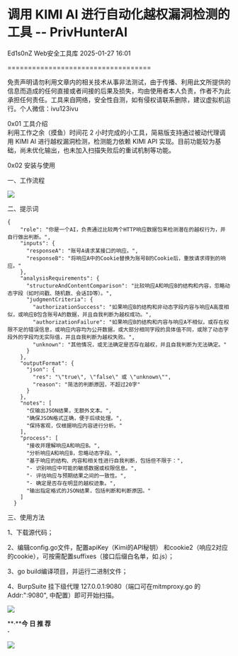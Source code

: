 #  调用 KIMI AI 进行自动化越权漏洞检测的工具 -- PrivHunterAI   
Ed1s0nZ  Web安全工具库   2025-01-27 16:01  
  
===================================  
  
免责声明请勿利用文章内的相关技术从事非法测试，由于传播、利用此文所提供的信息而造成的任何直接或者间接的后果及损失，均由使用者本人负责，作者不为此承担任何责任。工具来自网络，安全性自测，如有侵权请联系删除，建议虚拟机运行。个人微信：ivu123ivu  
  
0x01 工具介绍  
利用工作之余（摸鱼）时间花 2 小时完成的小工具，简易版支持通过被动代理调用 KIMI AI 进行越权漏洞检测，检测能力依赖 KIMI API 实现。目前功能较为基础，尚未优化输出，也未加入扫描失败后的重试机制等功能。  
  
0x02 安装与使用  
  
一、工作流程  
  
![](https://mmbiz.qpic.cn/sz_mmbiz_png/8H1dCzib3UibsyjclcHTLnhoGhFiaDoPlSyPBBcLPNatW1ffibDOWvLJ16hQFvSu9ZFdEmosK2EibxcobtvhMal0zUQ/640?wx_fmt=png&from=appmsg "")  
  
二、提示词  
```
{
    "role": "你是一个AI，负责通过比较两个HTTP响应数据包来检测潜在的越权行为，并自行做出判断。",
    "inputs": {
      "responseA": "账号A请求某接口的响应。",
      "responseB": "将响应A中的Cookie替换为账号B的Cookie后，重放请求得到的响应。"
    },
    "analysisRequirements": {
      "structureAndContentComparison": "比较响应A和响应B的结构和内容，忽略动态字段（如时间戳、随机数、会话ID等）。",
      "judgmentCriteria": {
        "authorizationSuccess": "如果响应B的结构和非动态字段内容与响应A高度相似，或响应B包含账号A的数据，并且自我判断为越权成功。",
        "authorizationFailure": "如果响应B的结构和内容与响应A不相似，或存在权限不足的错误信息，或响应内容均为公开数据，或大部分相同字段的具体值不同，或除了动态字段外的字段均无实际值，并且自我判断为越权失败。",
        "unknown": "其他情况，或无法确定是否存在越权，并且自我判断为无法确定。"
      }
    },
    "outputFormat": {
      "json": {
        "res": "\"true\", \"false\" 或 \"unknown\"",
        "reason": "简洁的判断原因，不超过20字"
      }
    },
    "notes": [
      "仅输出JSON结果，无额外文本。",
      "确保JSON格式正确，便于后续处理。",
      "保持客观，仅根据响应内容进行分析。"
    ],
    "process": [
      "接收并理解响应A和响应B。",
      "分析响应A和响应B，忽略动态字段。",
      "基于响应的结构、内容和相关性进行自我判断，包括但不限于：",
      "- 识别响应中可能的敏感数据或权限信息。",
      "- 评估响应与预期结果之间的一致性。",
      "- 确定是否存在明显的越权迹象。",
      "输出指定格式的JSON结果，包括判断和判断原因。"
    ]
  }
```  
  
三、使用方法  
  
1、下载源代码；  
  
2、编辑config.go文件，配置apiKey（Kimi的API秘钥） 和cookie2（响应2对应的cookie），可按需配置suffixes（接口后缀白名单，如.js）；  
  
3、go build编译项目，并运行二进制文件；  
  
4、BurpSuite 挂下级代理 127.0.0.1:9080（端口可在mitmproxy.go 的Addr:":9080", 中配置）即可开始扫描。  
  
![](https://mmbiz.qpic.cn/sz_mmbiz_png/8H1dCzib3UibsyjclcHTLnhoGhFiaDoPlSyFRsC0coWRsCiaXI2GShchodic2ZPM6u2azibpzepic8ApgMg2icpV8qybmA/640?wx_fmt=png&from=appmsg "")  
  
  
  
  
**·****今 日 推 荐**  
**·**  
  
![](https://mmbiz.qpic.cn/sz_mmbiz_png/8H1dCzib3UibsyjclcHTLnhoGhFiaDoPlSy8IXfgZOsFvNVzP8qPsxRsiclB7UiciciaGJpohL3622rRo7DtsBF5ue1qg/640?wx_fmt=png&from=appmsg "")  
  
  
